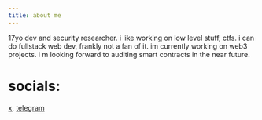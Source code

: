 ```yaml
---
title: about me
---
```

17yo dev and security researcher. i like working on low level stuff, ctfs. i can do fullstack web dev, frankly not a fan of it. 
im currently working on web3 projects. i m looking forward to auditing smart contracts in the near future. 

# socials:
[x](https://x.com/_0ptr), [telegram](https://t.me/scarecat)
